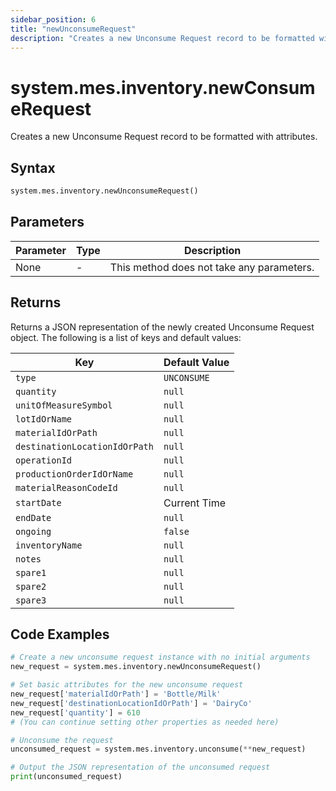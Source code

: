 ```yaml
---
sidebar_position: 6
title: "newUnconsumeRequest"
description: "Creates a new Unconsume Request record to be formatted with attributes."
---
```


# system.mes.inventory.newConsumeRequest

Creates a new Unconsume Request record to be formatted with attributes.

## Syntax
```python
system.mes.inventory.newUnconsumeRequest()
```

## Parameters

| Parameter | Type | Description                               |
|-----------|------|-------------------------------------------|
| None      | -    | This method does not take any parameters. |

## Returns

Returns a JSON representation of the newly created Unconsume Request object. The following is a list of keys and default values:

| Key                            | Default Value    |
|--------------------------------|------------------|
| `type`                         | `UNCONSUME`      |
| `quantity`                     | `null`           |
| `unitOfMeasureSymbol`          | `null`           |
| `lotIdOrName`                  | `null`           |
| `materialIdOrPath`             | `null`           |
| `destinationLocationIdOrPath`  | `null`           |
| `operationId`                  | `null`           |
| `productionOrderIdOrName`      | `null`           |
| `materialReasonCodeId`         | `null`           |
| `startDate`                    | Current Time     |
| `endDate`                      | `null`           |
| `ongoing`                      | `false`          |
| `inventoryName`                | `null`           |
| `notes`                        | `null`           |
| `spare1`                       | `null`           |
| `spare2`                       | `null`           |
| `spare3`                       | `null`           |

## Code Examples

```python
# Create a new unconsume request instance with no initial arguments
new_request = system.mes.inventory.newUnconsumeRequest()

# Set basic attributes for the new unconsume request
new_request['materialIdOrPath'] = 'Bottle/Milk'
new_request['destinationLocationIdOrPath'] = 'DairyCo'
new_request['quantity'] = 610
# (You can continue setting other properties as needed here)

# Unconsume the request
unconsumed_request = system.mes.inventory.unconsume(**new_request)

# Output the JSON representation of the unconsumed request
print(unconsumed_request)
```